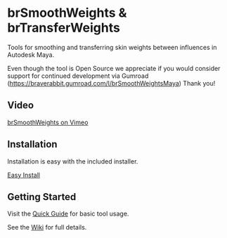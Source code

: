 # brSmoothWeights & brTransferWeights
Tools for smoothing and transferring skin weights between influences in Autodesk Maya.

Even though the tool is Open Source we appreciate if you would consider support for continued development via Gumroad (https://braverabbit.gumroad.com/l/brSmoothWeightsMaya)
Thank you!

## Video
[brSmoothWeights on Vimeo](https://vimeo.com/304704799)

## Installation
Installation is easy with the included installer.

[Easy Install](https://github.com/IngoClemens/brSmoothWeights/wiki/Installation)

## Getting Started
Visit the [Quick Guide](https://github.com/IngoClemens/brSmoothWeights/wiki/Quick-Guide) for basic tool usage.

See the [Wiki](https://github.com/IngoClemens/brSmoothWeights/wiki) for full details.
